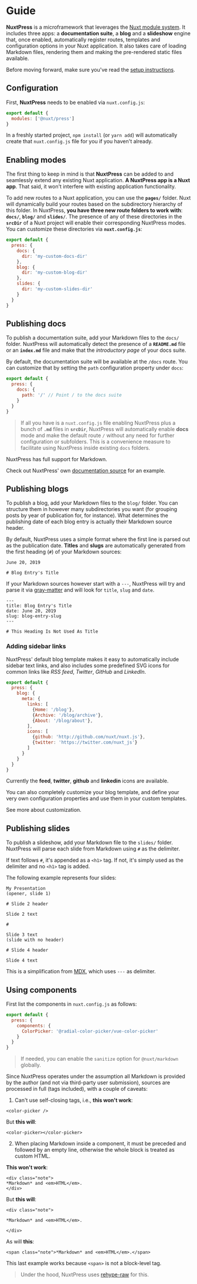# Guide

**NuxtPress** is a microframework that leverages the [Nuxt module
system][1]. It includes three apps: a **documentation  suite**, a **blog** and
a **slideshow** engine that, once enabled, automatically register routes,
templates and configuration options in your Nuxt application. It also takes
care of loading Markdown files, rendering them and making the pre-rendered
static files available.

[1]: https://nuxtjs.org/guide/modules/

Before moving forward, make sure you've read the [setup instructions][2].

[2]: /docs/topics/intro#setup

## Configuration

First, **NuxtPress** needs to be enabled via `nuxt.config.js`:

```js
export default {
  modules: ['@nuxt/press']
}
```

In a freshly started project, `npm install` (or `yarn add`) will automatically
create that `nuxt.config.js` file for you if you haven't already.

## Enabling modes

The first thing to keep in mind is that **NuxtPress** can be added to and
seamlessly extend any existing Nuxt application. **A NuxtPress app is a Nuxt
app**. That said, it won't interfere with existing application functionality.

To add new routes to a Nuxt application, you can use the **`pages/`** folder.
Nuxt will dynamically build your routes based on the subdirectory hierarchy
of this folder. In NuxtPress, **you have three new route folders to work with**:
**`docs/`**, **`blog/`** and **`slides/`**. The presence of any of these
directories in the **`srcDir`** of a Nuxt project will enable their
corresponding NuxtPress modes. You can customize these directories via
**`nuxt.config.js`**:

```js
export default {
  press: {
  	docs: {
  	  dir: 'my-custom-docs-dir'
  	},
  	blog: {
  	  dir: 'my-custom-blog-dir'
  	},
  	slides: {
  	  dir: 'my-custom-slides-dir'
  	}
  }
}
```

## Publishing docs

To publish a documentation suite, add your Markdown files to the `docs/` folder.
NuxtPress will automatically detect the presence of a **`README.md`** file or an
**`index.md`** file and make that the *introductory page* of your docs suite.

By default, the documentation suite will be available at the `/docs` route. You
can customize that by setting the `path` configuration property under `docs`:

```js
export default {
  press: {
  	docs: {
      path: '/' // Point / to the docs suite
  	}
  }
}
```

> If all you have is a `nuxt.config.js` file enabling NuxtPress plus a bunch
> of **`.md`** files in **`srcDir`**, NuxtPress will automatically enable
> **docs** mode and make the default route `/` without any need for further
> configuration or subfolders. This is a convenience measure to facilitate
> using NuxtPress inside existing `docs` folders.

NuxtPress has full support for Markdown.

Check out NuxtPress' own [documentation source][docs-source] for an example.

[docs-source]: https://github.com/nuxt/press/tree/master/demo/docs

## Publishing blogs

To publish a blog, add your Markdown files to the `blog/` folder. You can
structure them in however many subdirectories you want (for grouping posts by
year of publication for, for instance). What determines the publishing date of
each blog entry is actually their Markdown source header.

By default, NuxtPress uses a simple format where the first line is parsed out
as the publication date. **Titles** and **slugs** are automatically generated
from the first heading (`#`) of your Markdown sources:

```
June 20, 2019

# Blog Entry's Title

```

If your Markdown sources however start with a `---`, NuxtPress will try and
parse it via [gray-matter][gm] and will look for `title`, `slug` and `date`.

[gm]: https://github.com/jonschlinkert/gray-matter

```markup
---
title: Blog Entry's Title
date: June 20, 2019
slug: blog-entry-slug
---

# This Heading Is Not Used As Title

```

### Adding sidebar links

NuxtPress' default blog template makes it easy to automatically include
sidebar text links, and also includes some predefined SVG icons for common
links like *RSS feed*, *Twitter*, *GitHub* and *LinkedIn*.

```js
export default {
  press: {
    blog: {
      meta: {
        links: [
          {Home: '/blog'},
          {Archive: '/blog/archive'},
          {About: '/blog/about'},
        ],
        icons: [
          {github: 'http://github.com/nuxt/nuxt.js'},
          {twitter: 'https://twitter.com/nuxt_js'}
        ]
      }
    }
  }
}
```

Currently the **feed**, **twitter**, **github** and **linkedin** icons are available.

You can also completely customize your blog template, and define your very own
configuration properties and use them in your custom templates.

See more about customization.

## Publishing slides

To publish a slideshow, add your Markdown file to the `slides/` folder.
NuxtPress will parse each slide from Markdown using `#` as the delimiter.

If text follows `#`, it's appended as a `<h1>` tag. If not, it's simply used
as the delimiter and no `<h1>` tag is added.

The following example represents four slides:

```markup
My Presentation
(opener, slide 1)

# Slide 2 header

Slide 2 text

#

Slide 3 text
(slide with no header)

# Slide 4 header

Slide 4 text
```

This is a simplification from [MDX][mdx], which uses `---` as delimiter.

[mdx]: https://mdxjs.com/

## Using components

First list the components in `nuxt.config.js` as follows:

```js
export default {
  press: {
    components: {
      ColorPicker: '@radial-color-picker/vue-color-picker'
    }
  }
}
```

> If needed, you can enable the `sanitize` option for `@nuxt/markdown` globally.

Since NuxtPress operates under the assumption all Markdown is provided by the
author (and not via third-party user submission), sources are processed in full
(tags included), with a couple of caveats:

1. Can't use self-closing tags, i.e., **this won't work**:

```markup
<color-picker />
```

But **this will**:

```markup
<color-picker></color-picker>
```

2. When placing Markdown inside a component, it must be preceded and followed
by an empty line, otherwise the whole block is treated as custom HTML.

**This won't work**:

```markup
<div class="note">
*Markdown* and <em>HTML</em>.
</div>
```

But **this will**:

```markup
<div class="note">

*Markdown* and <em>HTML</em>.

</div>
```

As will **this**:

```markup
<span class="note">*Markdown* and <em>HTML</em>.</span>
```

This last example works because `<span>` is not a block-level tag.

> Under the hood, NuxtPress uses [rehype-raw][rehype-raw] for this.

[rehype-raw]: https://github.com/rehypejs/rehype-raw
